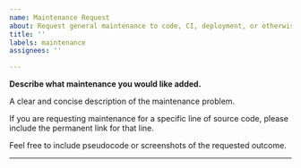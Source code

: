 ```yaml
---
name: Maintenance Request
about: Request general maintenance to code, CI, deployment, or otherwise
title: ''
labels: maintenance
assignees: ''

---
```


**Describe what maintenance you would like added.**

A clear and concise description of the maintenance problem.

If you are requesting maintenance for a specific line of source code, please include the permanent link for that line.

Feel free to include pseudocode or screenshots of the requested outcome.

-----
